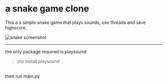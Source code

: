 <h1 >a snake game clone</h1>
<p>This a a simple snake game that plays sounds, use threads and save highscore.</p>

![snake screenshot](https://github.com/adermgram/Snake-game/assets/123532318/1cfb9e0f-fa7e-4727-870f-387f87358953)
<hr>


<p>the only package required is playsound:</p>
<blockquote><p>pip install playsound</p></blockquote><br>
then run main.py


